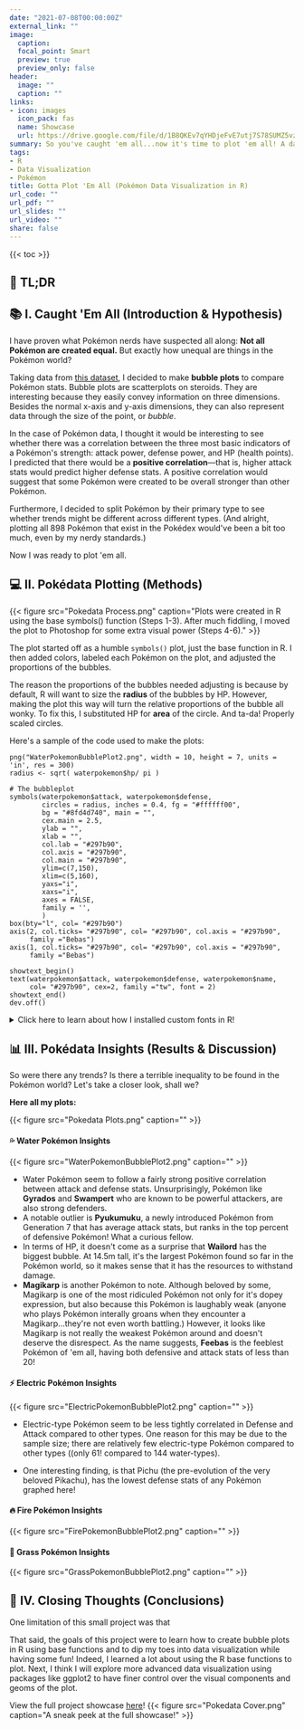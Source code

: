 ```yaml
---
date: "2021-07-08T00:00:00Z"
external_link: ""
image:
  caption: 
  focal_point: Smart
  preview: true
  preview_only: false
header:
  image: ""
  caption: ""
links:
- icon: images
  icon_pack: fas
  name: Showcase
  url: https://drive.google.com/file/d/1B8QKEv7qYHDjeFvE7utj7S78SUMZ5vzz/view?usp=sharing
summary: So you've caught 'em all...now it's time to plot 'em all! A data visualization experiment using Pokémon data.
tags:
- R
- Data Visualization
- Pokémon
title: Gotta Plot 'Em All (Pokémon Data Visualization in R)
url_code: ""
url_pdf: ""
url_slides: ""
url_video: ""
share: false
---
```


{{< toc >}}

## 💨 TL;DR

## 📚 I. Caught 'Em All (Introduction & Hypothesis)

I have proven what Pokémon nerds have suspected all along: **Not all Pokémon are created equal.** But exactly how unequal are things in the Pokémon world?

Taking data from [this dataset](https://www.kaggle.com/rounakbanik/pokemon), I decided to make **bubble plots** to compare Pokémon stats. Bubble plots are scatterplots on steroids. They are interesting because they easily convey information on three dimensions. Besides the normal x-axis and y-axis dimensions, they can also represent data through the size of the point, or *bubble*.

In the case of Pokémon data, I thought it would be interesting to see whether there was a correlation between the three most basic indicators of a Pokémon's strength: attack power, defense power, and HP (health points). I predicted that there would be a **positive correlation**—that is, higher attack stats would predict higher defense stats. A positive correlation would suggest that some Pokémon were created to be overall stronger than other Pokémon.

Furthermore, I decided to split Pokémon by their primary type to see whether trends might be different across different types. (And alright, plotting all 898 Pokémon that exist in the Pokédex would've been a bit too much, even by my nerdy standards.)

Now I was ready to plot 'em all. 

## 💻 II. Pokédata Plotting (Methods)

{{< figure src="Pokedata Process.png" caption="Plots were created in R using the base symbols() function (Steps 1-3). After much fiddling, I moved the plot to Photoshop for some extra visual power (Steps 4-6)." >}}

The plot started off as a humble `symbols()` plot, just the base function in R. I then added colors, labeled each Pokémon on the plot, and adjusted the proportions of the bubbles.

The reason the proportions of the bubbles needed adjusting is because by default, R will want to size the **radius** of the bubbles by HP. However, making the plot this way will turn the relative proportions of the bubble all wonky. To fix this, I substituted HP for **area** of the circle. And ta-da! Properly scaled circles.

Here's a sample of the code used to make the plots:

```
png("WaterPokemonBubblePlot2.png", width = 10, height = 7, units = 'in', res = 300)
radius <- sqrt( waterpokemon$hp/ pi )

# The bubbleplot
symbols(waterpokemon$attack, waterpokemon$defense,
        circles = radius, inches = 0.4, fg = "#ffffff00", 
        bg = "#8fd4d740", main = "",
        cex.main = 2.5,
        ylab = "",
        xlab = "",
        col.lab = "#297b90",
        col.axis = "#297b90",
        col.main = "#297b90",
        ylim=c(7,150),
        xlim=c(5,160),
        yaxs="i",
        xaxs="i",
        axes = FALSE,
        family = '',
        )
box(bty="l", col= "#297b90")
axis(2, col.ticks= "#297b90", col= "#297b90", col.axis = "#297b90",
     family ="Bebas")
axis(1, col.ticks= "#297b90", col= "#297b90", col.axis = "#297b90",
     family ="Bebas")

showtext_begin()
text(waterpokemon$attack, waterpokemon$defense, waterpokemon$name,
     col= "#297b90", cex=2, family ="tw", font = 2)
showtext_end()
dev.off()
```
<details>

<summary> Click here to learn about how I installed custom fonts in R! </summary>

To get custom fonts "Bebas" and "Titillium Web" into R, I used the `{showtext}` & `{extrafont}` packages.

```
# Import custom fonts --------------------------
library("extrafont")
font.import()
loadfonts()
fonts() #view available fonts
library(showtext)
font.add("tw", "Titillium Web.ttf")
font.add.google("Titillium Web", "tw")
```

</details>

## 📊 III. Pokédata Insights (Results & Discussion)

So were there any trends? Is there a terrible inequality to be found in the Pokémon world? Let's take a closer look, shall we?

**Here all my plots:**

{{< figure src="Pokedata Plots.png" caption="" >}}




#### 💦 Water Pokémon Insights

{{< figure src="WaterPokemonBubblePlot2.png" caption="" >}}

- Water Pokémon seem to follow a fairly strong positive correlation between attack and defense stats. Unsurprisingly, Pokémon like **Gyrados** and **Swampert** who are known to be powerful attackers, are also strong defenders.
- A notable outlier is **Pyukumuku**, a newly introduced Pokémon from Generation 7 that has average attack stats, but ranks in the top percent of defensive Pokémon! What a curious fellow.
- In terms of HP, it doesn't come as a surprise that **Wailord** has the biggest bubble. At 14.5m tall, it's the largest Pokémon found so far in the Pokémon world, so it makes sense that it has the resources to withstand damage.
- **Magikarp** is another Pokémon to note. Although beloved by some, Magikarp is one of the most ridiculed Pokémon not only for it's dopey expression, but also because this Pokémon is laughably weak (anyone who plays Pokémon interally groans when they encounter a Magikarp...they're not even worth battling.) However, it looks like Magikarp is not really the weakest Pokémon around and doesn't deserve the disrespect. As the name suggests, **Feebas** is the feeblest Pokémon of 'em all, having both defensive and attack stats of less than 20!




#### ⚡ Electric Pokémon Insights

{{< figure src="ElectricPokemonBubblePlot2.png" caption="" >}}

- Electric-type Pokémon seem to be less tightly correlated in Defense and Attack compared to other types. One reason for this may be due to the sample size; there are relatively few electric-type Pokémon compared to other types ((only 61! compared to 144 water-types).

- One interesting finding, is that Pichu (the pre-evolution of the very beloved Pikachu), has the lowest defense stats of any Pokémon graphed here!

#### 🔥 Fire Pokémon Insights

{{< figure src="FirePokemonBubblePlot2.png" caption="" >}}

#### 🍃 Grass Pokémon Insights

{{< figure src="GrassPokemonBubblePlot2.png" caption="" >}}






## 💭 IV. Closing Thoughts (Conclusions) 

One limitation of this small project was that 

That said, the goals of this project were to learn how to create bubble plots in R using base functions and to dip my toes into data visualization while having some fun! Indeed, I learned a lot about using the R base functions to plot. Next, I think I will explore more advanced data visualization using packages like ggplot2 to have finer control over the visual components and geoms of the plot. 

View the full project showcase [here](https://drive.google.com/file/d/1B8QKEv7qYHDjeFvE7utj7S78SUMZ5vzz/view?usp=sharing)!
{{< figure src="Pokedata Cover.png" caption="A sneak peek at the full showcase!" >}}
